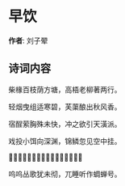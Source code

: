 # 早饮

**作者**: 刘子翚

## 诗词内容

柴椽百枝荫方塘，高梧老柳著两行。

轻烟曳组适寒碧，芙蕖酿出秋风香。

宿酲萦胸殊未快，冲之欲引天潢派。

戏投小饵向深渊，锦鳞忽见空中挂。

𥬠清鲙雪更作豪，坐客狼狈已半逃。

呜呜丛歌犹未彻，兀睡听作蜩蝉号。

